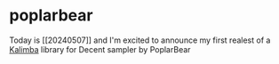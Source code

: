 # poplarbear
Today is [[20240507]] and I'm excited to announce my first realest of a [Kalimba](www.ya.ru) library for Decent sampler by PoplarBear


